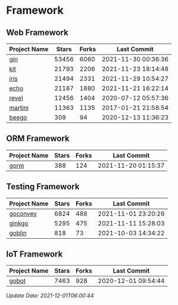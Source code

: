 # Framework

## Web Framework
| Project Name | Stars | Forks | Last Commit |
| ------------ | ----- | ----- | ----------- |
| [gin](https://github.com/gin-gonic/gin) | 53456 | 6060 | 2021-11-30 00:36:36 |
| [kit](https://github.com/go-kit/kit) | 21793 | 2206 | 2021-11-23 18:14:48 |
| [iris](https://github.com/kataras/iris) | 21494 | 2331 | 2021-11-29 10:54:27 |
| [echo](https://github.com/labstack/echo) | 21187 | 1880 | 2021-11-21 16:22:14 |
| [revel](https://github.com/revel/revel) | 12456 | 1404 | 2020-07-12 05:57:36 |
| [martini](https://github.com/go-martini/martini) | 11363 | 1135 | 2017-01-21 21:58:54 |
| [beego](https://github.com/astaxie/beego) | 309 | 94 | 2020-12-13 11:36:23 |

## ORM Framework
| Project Name | Stars | Forks | Last Commit |
| ------------ | ----- | ----- | ----------- |
| [gorm](https://github.com/jinzhu/gorm) | 388 | 124 | 2021-11-20 01:15:37 |

## Testing Framework
| Project Name | Stars | Forks | Last Commit |
| ------------ | ----- | ----- | ----------- |
| [goconvey](https://github.com/smartystreets/goconvey) | 6824 | 488 | 2021-11-01 23:20:26 |
| [ginkgo](https://github.com/onsi/ginkgo) | 5295 | 475 | 2021-11-11 15:28:03 |
| [goblin](https://github.com/franela/goblin) | 818 | 73 | 2021-10-03 14:34:22 |

## IoT Framework
| Project Name | Stars | Forks | Last Commit |
| ------------ | ----- | ----- | ----------- |
| [gobot](https://github.com/hybridgroup/gobot) | 7463 | 928 | 2020-12-01 09:54:44 |

*Update Date: 2021-12-01T06:00:44*